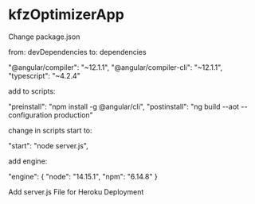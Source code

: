 # kfzOptimizerApp

Change package.json 

from: devDependencies to: dependencies

"@angular/compiler": "~12.1.1",
"@angular/compiler-cli": "~12.1.1",
"typescript": "~4.2.4"

add to scripts:

"preinstall": "npm install -g @angular/cli",
"postinstall": "ng build --aot --configuration production"

change in scripts start to:

"start": "node server.js",

add engine:

"engine": {
        "node": "14.15.1",
        "npm": "6.14.8"
    }
        
Add server.js File for Heroku Deployment

